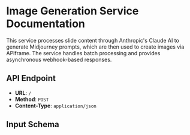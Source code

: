 # Image Generation Service Documentation

This service processes slide content through Anthropic's Claude AI to generate Midjourney prompts, which are then used to create images via APIframe. The service handles batch processing and provides asynchronous webhook-based responses.

## API Endpoint

- **URL**: `/`
- **Method**: `POST`
- **Content-Type**: `application/json`

## Input Schema 